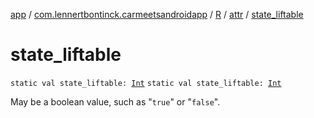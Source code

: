 [app](../../../index.md) / [com.lennertbontinck.carmeetsandroidapp](../../index.md) / [R](../index.md) / [attr](index.md) / [state_liftable](./state_liftable.md)

# state_liftable

`static val state_liftable: `[`Int`](https://kotlinlang.org/api/latest/jvm/stdlib/kotlin/-int/index.html)
`static val state_liftable: `[`Int`](https://kotlinlang.org/api/latest/jvm/stdlib/kotlin/-int/index.html)

May be a boolean value, such as "`true`" or "`false`".

